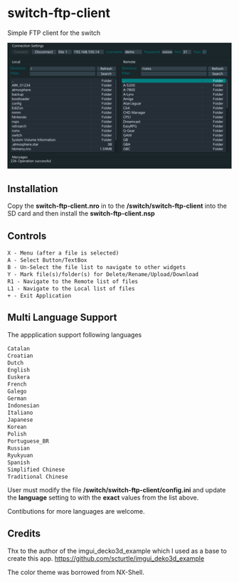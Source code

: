 # switch-ftp-client

Simple FTP client for the switch

![Preview](/screenshot.jpg)

## Installation
Copy the **switch-ftp-client.nro** in to the **/switch/switch-ftp-client** into the SD card and then install the **switch-ftp-client.nsp**

## Controls
```
X - Menu (after a file is selected)
A - Select Button/TextBox
B - Un-Select the file list to navigate to other widgets
Y - Mark file(s)/folder(s) for Delete/Rename/Upload/Download
R1 - Navigate to the Remote list of files
L1 - Navigate to the Local list of files
+ - Exit Application
```

## Multi Language Support
The appplication support following languages
```
Catalan
Croatian
Dutch
English
Euskera
French
Galego
German
Indonesian
Italiano
Japanese
Korean
Polish
Portuguese_BR
Russian
Ryukyuan
Spanish
Simplified Chinese
Traditional Chinese
```
User must modify the file **/switch/switch-ftp-client/config.ini** and update the **language** setting to with the **exact** values from the list above.

Contibutions for more languages are welcome.

## Credits
Thx to the author of the imgui_decko3d_example which I used as a base to create this app.
https://github.com/scturtle/imgui_deko3d_example

The color theme was borrowed from NX-Shell.
